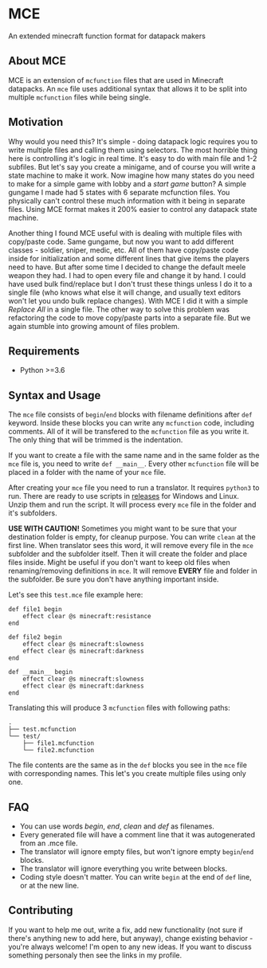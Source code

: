 # MCE

An extended minecraft function format for datapack makers

## About MCE

MCE is an extension of `mcfunction` files that are used in Minecraft datapacks. An `mce` file uses additional syntax that allows it to be split into multiple `mcfunction` files while being single.

## Motivation

Why would you need this? It's simple - doing datapack logic requires you to write multiple files and calling them using selectors. The most horrible thing here is controlling it's logic in real time. It's easy to do with main file and 1-2 subfiles. But let's say you create a minigame, and of course you will write a state machine to make it work. Now imagine how many states do you need to make for a simple game with lobby and a *start game* button? A simple gungame I made had 5 states with 6 separate mcfunction files. You physically can't control these much information with it being in separate files. Using MCE format makes it 200% easier to control any datapack state machine.

Another thing I found MCE useful with is dealing with multiple files with copy/paste code. Same gungame, but now you want to add different classes - soldier, sniper, medic, etc. All of them have copy/paste code inside for initialization and some different lines that give items the players need to have. But after some time I decided to change the default meele weapon they had. I had to open every file and change it by hand. I could have used bulk find/replace but I don't trust these things unless I do it to a single file (who knows what else it will change, and usually text editors won't let you undo bulk replace changes). With MCE I did it with a simple *Replace All* in a single file. The other way to solve this problem was refactoring the code to move copy/paste parts into a separate file. But we again stumble into growing amount of files problem.

## Requirements

* Python >=3.6

## Syntax and Usage

The `mce` file consists of `begin`/`end` blocks with filename definitions after `def` keyword. Inside these blocks you can write any `mcfunction` code, including comments. All of it will be transfered to the `mcfunction` file as you write it. The only thing that will be trimmed is the indentation.

If you want to create a file with the same name and in the same folder as the `mce` file is, you need to write `def __main__`. Every other `mcfunction` file will be placed in a folder with the name of your `mce` file.

After creating your `mce` file you need to run a translator. It requires `python3` to run. There are ready to use scripts in [releases](https://github.com/benazarenko/MCE/releases) for Windows and Linux. Unzip them and run the script. It will process every `mce` file in the folder and it's subfolders.

**USE WITH CAUTION!**
Sometimes you might want to be sure that your destination folder is empty, for cleanup purpose. You can write `clean` at the first line. When translator sees this word, it will remove every file in the `mce` subfolder and the subfolder itself. Then it will create the folder and place files inside. Might be useful if you don't want to keep old files when renaming/removing definitions in `mce`.
It will remove **EVERY** file and folder in the subfolder. Be sure you don't have anything important inside.

Let's see this `test.mce` file example here:
```
def file1 begin
	effect clear @s minecraft:resistance
end

def file2 begin
	effect clear @s minecraft:slowness
	effect clear @s minecraft:darkness
end

def __main__ begin
	effect clear @s minecraft:slowness
	effect clear @s minecraft:darkness
end
```

Translating this will produce 3 `mcfunction` files with following paths:

```
.
├── test.mcfunction
└── test/
    ├── file1.mcfunction
    └── file2.mcfunction
```

The file contents are the same as in the `def` blocks you see in the `mce` file with corresponding names. This let's you create multiple files using only one.

## FAQ

* You can use words *begin*, *end*, *clean* and *def* as filenames.
* Every generated file will have a comment line that it was autogenerated from an .mce file.
* The translator will ignore empty files, but won't ignore empty `begin`/`end` blocks.
* The translator will ignore everything you write between blocks.
* Coding style doesn't matter. You can write `begin` at the end of `def` line, or at the new line.

## Contributing

If you want to help me out, write a fix, add new functionality (not sure if there's anything new to add here, but anyway), change existing behavior - you're always welcome! I'm open to any new ideas. If you want to discuss something personaly then see the links in my profile.